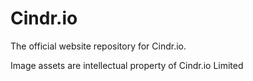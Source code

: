 # Cindr.io
The official website repository for Cindr.io.

Image assets are intellectual property of Cindr.io Limited
